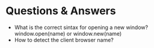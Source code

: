 # Questions & Answers

- What is the correct sintax for opening a new window?  window.open(name) or window.new(name)
- How to detect the client browser name?